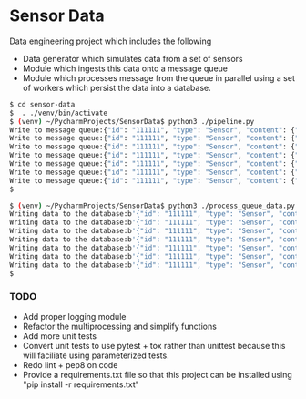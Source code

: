 # Sensor Data 
Data engineering project which includes the following 
 * Data generator which simulates data from a set of sensors
 * Module which ingests this data onto a message queue
 * Module which processes message from the queue in parallel using a set of workers which persist the data into a database.

```sh
$ cd sensor-data
$  . ./venv/bin/activate
$ (venv) ~/PycharmProjects/SensorData$ python3 ./pipeline.py
Write to message queue:{"id": "111111", "type": "Sensor", "content": {"temperature_f": -134, "time_of_measurement": "2020-09-15T11:23:49", "temperature_c": -92}}
Write to message queue:{"id": "111111", "type": "Sensor", "content": {"temperature_f": -218, "time_of_measurement": "2020-09-15T11:23:49", "temperature_c": -138}}
Write to message queue:{"id": "111111", "type": "Sensor", "content": {"temperature_f": 198, "time_of_measurement": "2020-09-15T11:23:49", "temperature_c": 92}}
Write to message queue:{"id": "111111", "type": "Sensor", "content": {"temperature_f": -114, "time_of_measurement": "2020-09-15T11:23:49", "temperature_c": -81}}
Write to message queue:{"id": "111111", "type": "Sensor", "content": {"temperature_f": -33, "time_of_measurement": "2020-09-15T11:23:49", "temperature_c": -36}}
Write to message queue:{"id": "111111", "type": "Sensor", "content": {"temperature_f": -337, "time_of_measurement": "2020-09-15T11:23:49", "temperature_c": -205}}
Write to message queue:{"id": "111111", "type": "Sensor", "content": {"temperature_f": -32, "time_of_measurement": "2020-09-15T11:23:49", "temperature_c": -35}}
$ 
```

```sh
$ (venv) ~/PycharmProjects/SensorData$ python3 ./process_queue_data.py 
Writing data to the database:b'{"id": "111111", "type": "Sensor", "content": {"temperature_f": -134, "time_of_measurement": "2020-09-15T11:23:49", "temperature_c": -92}}'
Writing data to the database:b'{"id": "111111", "type": "Sensor", "content": {"temperature_f": -218, "time_of_measurement": "2020-09-15T11:23:49", "temperature_c": -138}}'
Writing data to the database:b'{"id": "111111", "type": "Sensor", "content": {"temperature_f": 198, "time_of_measurement": "2020-09-15T11:23:49", "temperature_c": 92}}'
Writing data to the database:b'{"id": "111111", "type": "Sensor", "content": {"temperature_f": -33, "time_of_measurement": "2020-09-15T11:23:49", "temperature_c": -36}}'
Writing data to the database:b'{"id": "111111", "type": "Sensor", "content": {"temperature_f": -337, "time_of_measurement": "2020-09-15T11:23:49", "temperature_c": -205}}'
Writing data to the database:b'{"id": "111111", "type": "Sensor", "content": {"temperature_f": -114, "time_of_measurement": "2020-09-15T11:23:49", "temperature_c": -81}}'
Writing data to the database:b'{"id": "111111", "type": "Sensor", "content": {"temperature_f": -32, "time_of_measurement": "2020-09-15T11:23:49", "temperature_c": -35}}'
$ 
```
### TODO
  * Add proper logging module
  * Refactor the multiprocessing and simplify functions 
  * Add more unit tests 
  * Convert unit tests to use pytest + tox rather than unittest because this will faciliate using parameterized tests.
  * Redo lint + pep8 on code
  * Provide a requirements.txt file so that this project can be installed using  "pip install -r requirements.txt"
